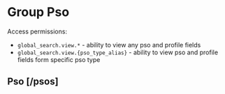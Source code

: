<!-- include(data_structures.md) -->

# Group Pso

Access permissions:
- `global_search.view.*` - ability to view any pso and profile fields
- `global_search.view.{pso_type_alias}` - ability to view pso and profile fields form specific pso type

## Pso [/psos]

<!-- include(show.md) -->
<!-- include(fields.md) -->
<!-- include(status.md) -->